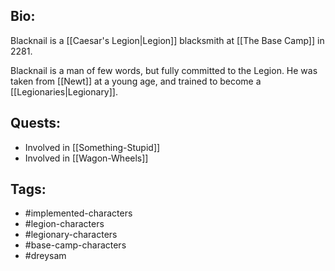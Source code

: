 ## Bio:

Blacknail is a [[Caesar's Legion|Legion]] blacksmith at [[The Base Camp]] in 2281.

Blacknail is a man of few words, but fully committed to the Legion. He was taken from [[Newt]] at a young age, and trained to become a [[Legionaries|Legionary]].

## Quests:

- Involved in [[Something-Stupid]]
- Involved in [[Wagon-Wheels]]

## Tags:

- #implemented-characters
- #legion-characters
- #legionary-characters
- #base-camp-characters
- #dreysam
